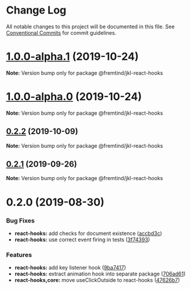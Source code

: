 # Change Log

All notable changes to this project will be documented in this file.
See [Conventional Commits](https://conventionalcommits.org) for commit guidelines.

# [1.0.0-alpha.1](https://github.com/fremtind/jokul/compare/@fremtind/jkl-react-hooks@1.0.0-alpha.0...@fremtind/jkl-react-hooks@1.0.0-alpha.1) (2019-10-24)

**Note:** Version bump only for package @fremtind/jkl-react-hooks





# [1.0.0-alpha.0](https://github.com/fremtind/jokul/compare/@fremtind/jkl-react-hooks@0.2.2...@fremtind/jkl-react-hooks@1.0.0-alpha.0) (2019-10-24)

**Note:** Version bump only for package @fremtind/jkl-react-hooks





## [0.2.2](https://github.com/fremtind/jokul/compare/@fremtind/jkl-react-hooks@0.2.1...@fremtind/jkl-react-hooks@0.2.2) (2019-10-09)

**Note:** Version bump only for package @fremtind/jkl-react-hooks





## [0.2.1](https://github.com/fremtind/jokul/compare/@fremtind/jkl-react-hooks@0.2.0...@fremtind/jkl-react-hooks@0.2.1) (2019-09-26)

**Note:** Version bump only for package @fremtind/jkl-react-hooks





# 0.2.0 (2019-08-30)


### Bug Fixes

* **react-hooks:** add checks for document existence ([accbd3c](https://github.com/fremtind/jokul/commit/accbd3c))
* **react-hooks:** use correct event firing in tests ([3f74393](https://github.com/fremtind/jokul/commit/3f74393))


### Features

* **react-hooks:** add key listener hook ([9ba7417](https://github.com/fremtind/jokul/commit/9ba7417))
* **react-hooks:** extract animation hook into separate package ([706ad61](https://github.com/fremtind/jokul/commit/706ad61))
* **react-hooks,core:** move useClickOutside to react-hooks ([47626b7](https://github.com/fremtind/jokul/commit/47626b7))
